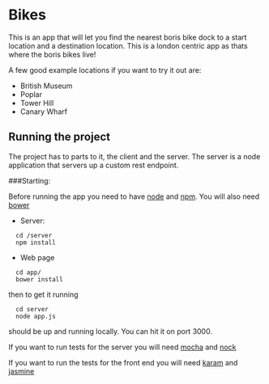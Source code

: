 # Bikes

This is an app that will let you find the nearest boris bike dock to a start location and a destination location. This is a london centric app as thats where the boris bikes live!

A few good example locations if you want to try it out are:
- British Museum
- Poplar
- Tower Hill
- Canary Wharf

## Running the project

The project has to parts to it, the client and the server. The server is a node application that servers up a custom rest endpoint. 

###Starting:

Before running the app you need to have [node](https://nodejs.org/) and [npm](https://www.npmjs.com/).
You will also need [bower](http://bower.io/)

* Server:
```
  cd /server
  npm install
```
* Web page 
```
  cd app/
  bower install
```
then to get it running
```
  cd server
  node app.js
```
should be up and running locally. You can hit it on port 3000.

If you want to run tests for the server you will need [mocha](http://mochajs.org/) and [nock](https://github.com/pgte/nock)

If you want to run the tests for the front end you will need [karam](http://karma-runner.github.io/0.12/index.html) and [jasmine](http://jasmine.github.io/)
